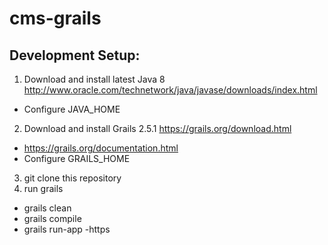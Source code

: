 # cms-grails

Development Setup:
--------------
1. Download and install latest Java 8 http://www.oracle.com/technetwork/java/javase/downloads/index.html
  * Configure JAVA_HOME
2. Download and install Grails 2.5.1 https://grails.org/download.html
  * https://grails.org/documentation.html
  * Configure GRAILS_HOME
3. git clone this repository
4. run grails
  * grails clean
  * grails compile
  * grails run-app -https
